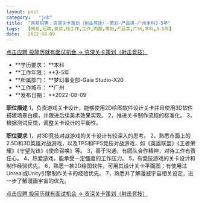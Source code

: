 ```yaml
---
layout:	post
category:	"job"
title:	"网易招聘：资深关卡策划（射击竞技）-策划-产品类-广州本科3-5年"
tags:	[网易,招聘,面试,找工作,工作,内推,策划,产品类,广州,本科,3-5年]
date:	2022-08-09
---
```


[点击应聘 投简历就有面试机会 -> 资深关卡策划（射击竞技）](http://mobile.bole.netease.com/bole/boleDetail?id=27045&employeeId=346f03c3cda5f04c&key=all)



- **学历要求： **本科
- **工作年限： **3-5年
- **所属部门： **梦幻事业部-Gaia Studio-X20
- **工作城市： **广州
- **发布日期： **2022-08-09



**职位描述**
1，负责游戏关卡设计，能够使用2D绘图软件设计关卡并且使用3D软件搭建场景白模，并跟进后续美术效果实现。
2，推进关卡制作流程的标准化。
3，根据测试反馈，调整关卡设计的平衡性。



**职位要求**
1，对3D竞技对战游戏的关卡设计有较深入的思考。
2，熟悉市面上的2.5D和3D英雄对战游戏，以及TPS和FPS竞技对战游戏，如《英雄联盟》《王者荣耀》《守望先锋》《使命召唤》等。
3，善于沟通，有团队合作精神，对待工作有责任心。 
4，热爱游戏，能承受一定强度的工作压力。
5，有竞技游戏的关卡设计和制作经验优先。
6，熟悉一款2D绘图软件，可用其设计关卡平面图；有使用过Unreal或Unity引擎制作关卡的经验优先。
7，熟悉并了解漫威宇宙相关设定，进一步了解漫画宇宙的优先。



[点击应聘 投简历就有面试机会 -> 资深关卡策划（射击竞技）](http://mobile.bole.netease.com/bole/boleDetail?id=27045&employeeId=346f03c3cda5f04c&key=all)